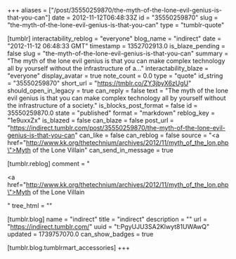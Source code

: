 +++
aliases = ["/post/35550259870/the-myth-of-the-lone-evil-genius-is-that-you-can"]
date = 2012-11-12T06:48:33Z
id = "35550259870"
slug = "the-myth-of-the-lone-evil-genius-is-that-you-can"
type = "tumblr-quote"

[tumblr]
interactability_reblog = "everyone"
blog_name = "indirect"
date = "2012-11-12 06:48:33 GMT"
timestamp = 1352702913.0
is_blaze_pending = false
slug = "the-myth-of-the-lone-evil-genius-is-that-you-can"
summary = "The myth of the lone evil genius is that you can make complex technology all by yourself without the infrastructure of a..."
interactability_blaze = "everyone"
display_avatar = true
note_count = 0.0
type = "quote"
id_string = "35550259870"
short_url = "https://tmblr.co/ZY3jbyX6zUgU"
should_open_in_legacy = true
can_reply = false
text = "The myth of the lone evil genius is that you can make complex technology all by yourself without the infrastructure of a society."
is_blocks_post_format = false
id = 35550259870.0
state = "published"
format = "markdown"
reblog_key = "1e9uxxZx"
is_blazed = false
can_blaze = false
post_url = "https://indirect.tumblr.com/post/35550259870/the-myth-of-the-lone-evil-genius-is-that-you-can"
can_like = false
can_reblog = false
source = "<a href=\"http://www.kk.org/thetechnium/archives/2012/11/myth_of_the_lon.php\">Myth of the Lone Villain</a>"
can_send_in_message = true

[tumblr.reblog]
comment = "<p><a href=\"http://www.kk.org/thetechnium/archives/2012/11/myth_of_the_lon.php\">Myth of the Lone Villain</a></p>"
tree_html = ""

[tumblr.blog]
name = "indirect"
title = "indirect"
description = ""
url = "https://indirect.tumblr.com/"
uuid = "t:PgyUJU3SA2Klwyt81UWAwQ"
updated = 1739757070.0
can_show_badges = true

[tumblr.blog.tumblrmart_accessories]
+++
